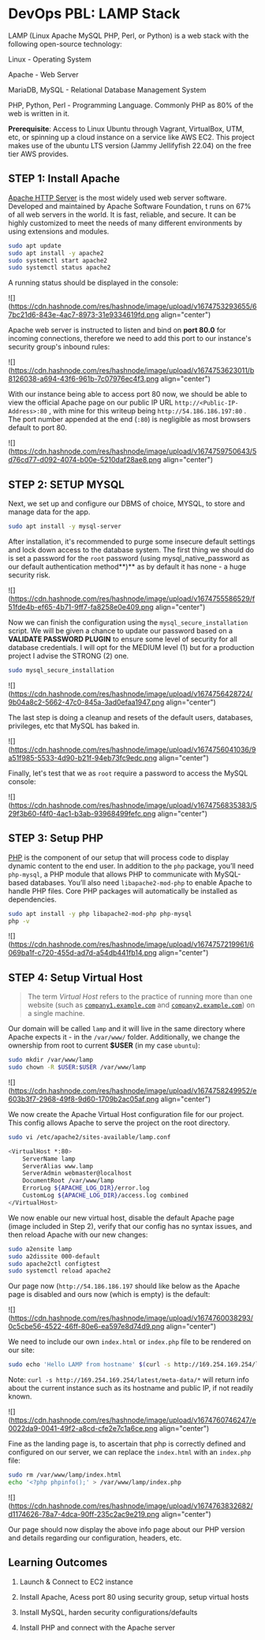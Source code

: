# DevOps PBL: LAMP Stack

LAMP (Linux Apache MySQL PHP, Perl, or Python) is a web stack with the following open-source technology:

Linux - Operating System

Apache - Web Server

MariaDB, MySQL - Relational Database Management System

PHP, Python, Perl - Programming Language. Commonly PHP as 80% of the web is written in it.

**Prerequisite**: Access to Linux Ubuntu through Vagrant, VirtualBox, UTM, etc, or spinning up a cloud instance on a service like AWS EC2. This project makes use of the ubuntu LTS version (Jammy Jellifyfish 22.04) on the free tier AWS provides.

## STEP 1: Install Apache

[Apache HTTP Server](https://httpd.apache.org/) is the most widely used web server software. Developed and maintained by Apache Software Foundation, t runs on 67% of all web servers in the world. It is fast, reliable, and secure. It can be highly customized to meet the needs of many different environments by using extensions and modules.

```bash
sudo apt update
sudo apt install -y apache2
sudo systemctl start apache2
sudo systemctl status apache2
```

A running status should be displayed in the console:

![](https://cdn.hashnode.com/res/hashnode/image/upload/v1674753293655/67bc21d6-843e-4ac7-8973-31e9334619fd.png align="center")

Apache web server is instructed to listen and bind on **port 80.0** for incoming connections, therefore we need to add this port to our instance's security group's inbound rules:

![](https://cdn.hashnode.com/res/hashnode/image/upload/v1674753623011/b8126038-a694-43f6-961b-7c07976ec4f3.png align="center")

With our instance being able to access port 80 now, we should be able to view the official Apache page on our public IP URL `http://<Public-IP-Address>:80` , with mine for this writeup being `http://54.186.186.197:80` . The port number appended at the end (`:80`) is negligible as most browsers default to port 80.

![](https://cdn.hashnode.com/res/hashnode/image/upload/v1674759750643/5d76cd77-d092-4074-b00e-5210daf28ae8.png align="center")

## STEP 2: SETUP MYSQL

Next, we set up and configure our DBMS of choice, MYSQL, to store and manage data for the app.

```bash
sudo apt install -y mysql-server
```

After installation, it's recommended to purge some insecure default settings and lock down access to the database system. The first thing we should do is set a password for the `root` password (using mysql\_native\_password as our default authentication method\*\*)\*\* as by default it has none - a huge security risk.

![](https://cdn.hashnode.com/res/hashnode/image/upload/v1674755586529/f51fde4b-ef65-4b71-9ff7-fa8258e0e409.png align="center")

Now we can finish the configuration using the `mysql_secure_installation` script. We will be given a chance to update our password based on a **VALIDATE PASSWORD PLUGIN** to ensure some level of security for all database credentials. I will opt for the MEDIUM level (1) but for a production project I advise the STRONG (2) one.

```bash
sudo mysql_secure_installation
```

![](https://cdn.hashnode.com/res/hashnode/image/upload/v1674756428724/9b04a8c2-5662-47c0-845a-3ad0efaa1947.png align="center")

The last step is doing a cleanup and resets of the default users, databases, privileges, etc that MySQL has baked in.

![](https://cdn.hashnode.com/res/hashnode/image/upload/v1674756041036/9a51f985-5533-4d90-b21f-94eb73fc9edc.png align="center")

Finally, let's test that we as `root` require a password to access the MySQL console:

![](https://cdn.hashnode.com/res/hashnode/image/upload/v1674756835383/529f3b60-f4f0-4ac1-b3ab-93968499fefc.png align="center")

## STEP 3: Setup PHP

[PHP](https://www.php.net/) is the component of our setup that will process code to display dynamic content to the end user. In addition to the `php` package, you’ll need `php-mysql`, a PHP module that allows PHP to communicate with MySQL-based databases. You’ll also need `libapache2-mod-php` to enable Apache to handle PHP files. Core PHP packages will automatically be installed as dependencies.

```bash
sudo apt install -y php libapache2-mod-php php-mysql
php -v
```

![](https://cdn.hashnode.com/res/hashnode/image/upload/v1674757219961/6069ba1f-c720-455d-ad7d-a54db441fb14.png align="center")

## STEP 4: Setup Virtual Host

> The term <cite>Virtual Host</cite> refers to the practice of running more than one website (such as [`company1.example.com`](http://company1.example.com) and [`company2.example.com`](http://company2.example.com)) on a single machine.

Our domain will be called `lamp` and it will live in the same directory where Apache expects it - in the `/var/www/` folder. Additionally, we change the ownership from root to current **$USER** (in my case `ubuntu`):

```bash
sudo mkdir /var/www/lamp
sudo chown -R $USER:$USER /var/www/lamp
```

![](https://cdn.hashnode.com/res/hashnode/image/upload/v1674758249952/e603b3f7-2968-49f8-9d60-1709b2ac05af.png align="center")

We now create the Apache Virtual Host configuration file for our project. This config allows Apache to serve the project on the root directory.

```bash
sudo vi /etc/apache2/sites-available/lamp.conf
```

```bash
<VirtualHost *:80>
    ServerName lamp
    ServerAlias www.lamp 
    ServerAdmin webmaster@localhost
    DocumentRoot /var/www/lamp
    ErrorLog ${APACHE_LOG_DIR}/error.log
    CustomLog ${APACHE_LOG_DIR}/access.log combined
</VirtualHost>
```

We now enable our new virtual host, disable the default Apache page (image included in Step 2), verify that our config has no syntax issues, and then reload Apache with our new changes:

```bash
sudo a2ensite lamp
sudo a2dissite 000-default
sudo apache2ctl configtest
sudo systemctl reload apache2
```

Our page now (`http://54.186.186.197` should like below as the Apache page is disabled and ours now (which is empty) is the default:

![](https://cdn.hashnode.com/res/hashnode/image/upload/v1674760038293/0c5cbe56-4522-46ff-80e6-ea597e8d74d9.png align="center")

We need to include our own `index.html` or `index.php` file to be rendered on our site:

```bash
sudo echo 'Hello LAMP from hostname' $(curl -s http://169.254.169.254/latest/meta-data/public-hostname) 'with public IP' $(curl -s http://169.254.169.254/latest/meta-data/public-ipv4) > /var/www/lamp/index.html
```

Note: `curl -s http://169.254.169.254/latest/meta-data/*` will return info about the current instance such as its hostname and public IP, if not readily known.

![](https://cdn.hashnode.com/res/hashnode/image/upload/v1674760746247/e0022da9-0041-49f2-a8cd-cfe2e7c1a6ce.png align="center")

Fine as the landing page is, to ascertain that php is correctly defined and configured on our server, we can replace the `index.html` with an `index.php` file:

```bash
sudo rm /var/www/lamp/index.html
echo '<?php phpinfo();' > /var/www/lamp/index.php
```

![](https://cdn.hashnode.com/res/hashnode/image/upload/v1674763832682/d1174626-78a7-4dca-90ff-235c2ac9e219.png align="center")

Our page should now display the above info page about our PHP version and details regarding our configuration, headers, etc.

## Learning Outcomes

1. Launch & Connect to EC2 instance
    
2. Install Apache, Acess port 80 using security group, setup virtual hosts
    
3. Install MySQL, harden security configurations/defaults
    
4. Install PHP and connect with the Apache server